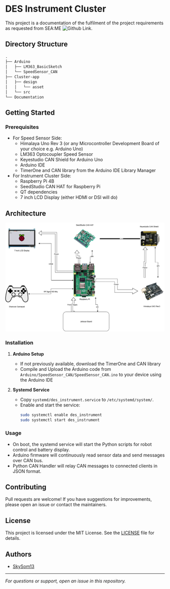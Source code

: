 # DES Instrument Cluster

This project is a documentation of the fulfilment of the project requirements as requested from SEA:ME ![Github Link](https://github.com/SEA-ME/DES_Instrument-Cluster). 

## Directory Structure

```
.
├── Arduino
│   ├── LM363_BasicSketch
│   └── SpeedSensor_CAN
├── Cluster-app
│   ├── design
│   │   └── asset
│   └── src
└── Documentation
```

## Getting Started

### Prerequisites

- For Speed Sensor Side:
  * Himalaya Uno Rev 3 (or any Microcontroller Development Board of your choice e.g. Arduino Uno)
  * LM363 Optocoupler Speed Sensor
  * Keyestudio CAN Shield for Arduino Uno
  * Arduino IDE
  * TimerOne and CAN library from the Arduino IDE Library Manager
- For Instrument Cluster Side:
  * Raspberry Pi 4B
  * SeedStudio CAN HAT for Raspberry Pi
  * QT dependencies
  * 7 inch LCD Display (either HDMI or DSI will do)
 
## Architecture

![System Architecture](Documentation/Architecture.drawio.png)

### Installation

1. **Arduino Setup**
   - If not previously available, download the TimerOne and CAN library 
   - Compile and Upload the Arduino code from `Arduino/SpeedSensor_CAN/SpeedSensor_CAN.ino` to your device using the Arduino IDE

3. **Systemd Service**
   - Copy `systemd/des_instrument.service` to `/etc/systemd/system/`.
   - Enable and start the service:
     ```sh
     sudo systemctl enable des_instrument
     sudo systemctl start des_instrument
     ```

### Usage

- On boot, the systemd service will start the Python scripts for robot control and battery display.
- Arduino firmware will continuously read sensor data and send messages over CAN bus.
- Python CAN Handler will relay CAN messages to connected clients in JSON format.

## Contributing

Pull requests are welcome! If you have suggestions for improvements, please open an issue or contact the maintainers.

## License

This project is licensed under the MIT License. See the [LICENSE](LICENSE) file for details.

## Authors

- [SkySom13](https://github.com/SkySom13)

---

*For questions or support, open an issue in this repository.*
